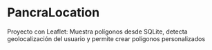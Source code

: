 # PancraLocation
Proyecto con Leaflet: Muestra polígonos desde SQLite, detecta geolocalización del usuario y permite crear polígonos personalizados
